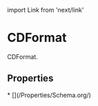 import Link from 'next/link'

# CDFormat

CDFormat.

## Properties

<Grid>
* [](/Properties/Schema.org/)

</Grid>

